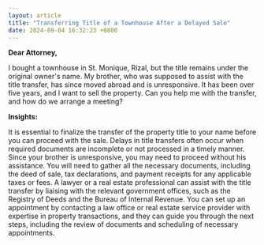 ```yaml
---
layout: article
title: "Transferring Title of a Townhouse After a Delayed Sale"
date: 2024-09-04 16:32:23 +0800
---
```


<p><strong>Dear Attorney,</strong></p><p>I bought a townhouse in St. Monique, Rizal, but the title remains under the original owner's name. My brother, who was supposed to assist with the title transfer, has since moved abroad and is unresponsive. It has been over five years, and I want to sell the property. Can you help me with the transfer, and how do we arrange a meeting?</p><p><strong>Insights:</strong></p><p>It is essential to finalize the transfer of the property title to your name before you can proceed with the sale. Delays in title transfers often occur when required documents are incomplete or not processed in a timely manner. Since your brother is unresponsive, you may need to proceed without his assistance. You will need to gather all the necessary documents, including the deed of sale, tax declarations, and payment receipts for any applicable taxes or fees. A lawyer or a real estate professional can assist with the title transfer by liaising with the relevant government offices, such as the Registry of Deeds and the Bureau of Internal Revenue. You can set up an appointment by contacting a law office or real estate service provider with expertise in property transactions, and they can guide you through the next steps, including the review of documents and scheduling of necessary appointments.</p>